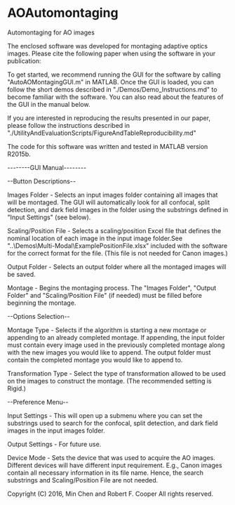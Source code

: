 # AOAutomontaging
Automontaging for AO images

The enclosed software was developed for montaging adaptive optics images. Please cite the following paper when using the software in your publication:

<Insert Citation>

To get started, we recommend running the GUI for the software by calling "AutoAOMontagingGUI.m" in MATLAB. Once the GUI is loaded, you can follow the short demos described in "./Demos/Demo_Instructions.md" to become familiar with the software. You can also read about the features of the GUI in the manual below.

If you are interested in reproducing the results presented in our paper, please follow the instructions described in "./UtilityAndEvaluationScripts/FigureAndTableReproducibility.md"

The code for this software was written and tested in MATLAB version R2015b.

--------GUI Manual--------

--Button Descriptions--

Images Folder - Selects an input images folder containing all images that will be montaged. The GUI will automatically look for all confocal, split detection, and dark field images in the folder using the substrings defined in "Input Settings" (see below). 

Scaling/Position File - Selects a scaling/position Excel file that defines the nominal location of each image in the input image folder.See "..\Demos\Multi-Modal\ExamplePositionFile.xlsx" included with the software for the correct format for the file. (This file is not needed for Canon images.)

Output Folder - Selects an output folder where all the montaged images will be saved. 

Montage - Begins the montaging process. The "Images Folder", "Output Folder" and "Scaling/Position File" (if needed) must be filled before beginning the montage.  

--Options Selection--

Montage Type - Selects if the algorithm is starting a new montage or appending to an already completed montage. If appending, the input folder must contain every image used in the previously completed montage along with the new images you would like to append. The output folder must contain the completed montage you would like to append to.

Transformation Type - Select the type of transformation allowed to be used on the images to construct the montage. (The recommended setting is Rigid.)

--Preference Menu--

Input Settings - This will open up a submenu where you can set the substrings used to search for the confocal, split detection, and dark field images in the input images folder.

Output Settings - For future use.

Device Mode - Sets the device that was used to acquire the AO images. Different devices will have different input requirement. E.g., Canon images contain all necessary information in its file name. Hence, the search substrings and Scaling/Position File are not needed. 

Copyright (C) 2016, Min Chen and Robert F. Cooper
All rights reserved.

